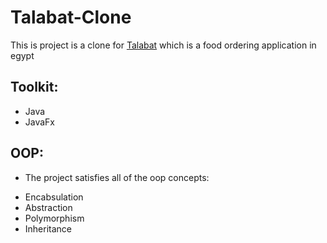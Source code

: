 # Talabat-Clone
This is project is a clone for [Talabat](https://www.talabat.com/ar/egypt) which is a food ordering application in egypt 

## Toolkit:
* Java
* JavaFx

## OOP:
- The project satisfies all of the oop concepts:
* Encabsulation
* Abstraction
* Polymorphism
* Inheritance 
